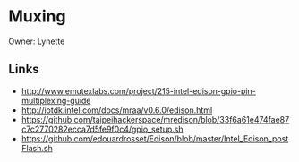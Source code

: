Muxing
==

Owner: Lynette

## Links

- http://www.emutexlabs.com/project/215-intel-edison-gpio-pin-multiplexing-guide
- http://iotdk.intel.com/docs/mraa/v0.6.0/edison.html
- https://github.com/taipeihackerspace/mredison/blob/33f6a61e474fae87c7c2770282ecca7d5fe9f0c4/gpio_setup.sh
- https://github.com/edouardrosset/Edison/blob/master/Intel_Edison_postFlash.sh
